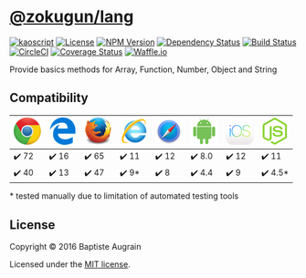 [@zokugun/lang](https://github.com/ZokugunKS/lang)
=================================================================

[![kaoscript](https://img.shields.io/badge/language-kaoscript-orange.svg)](https://github.com/kaoscript/kaoscript)
[![License](https://img.shields.io/badge/license-MIT-blue.svg)](./LICENSE)
[![NPM Version](https://img.shields.io/npm/v/@zokugun/lang.svg?colorB=green)](https://www.npmjs.com/package/@zokugun/lang)
[![Dependency Status](https://badges.depfu.com/badges/3c221673253adbcd9f9672933837315e/overview.svg)](https://depfu.com/github/ZokugunKS/lang)
[![Build Status](https://travis-ci.org/ZokugunKS/lang.svg?branch=master)](https://travis-ci.org/ZokugunKS/lang)
[![CircleCI](https://circleci.com/gh/ZokugunKS/lang/tree/master.svg?style=shield)](https://circleci.com/gh/ZokugunKS/lang/tree/master)
[![Coverage Status](https://img.shields.io/coveralls/ZokugunKS/lang/master.svg)](https://coveralls.io/github/ZokugunKS/lang)
[![Waffle.io](https://img.shields.io/badge/kanban-waffle.io-blue.svg)](https://waffle.io/ZokugunKS/lang)

Provide basics methods for Array, Function, Number, Object and String

Compatibility
---------------------

| ![Chrome][chrome]      | ![Edge][edge]          | ![Firefox][firefox]    | ![IE][ie]              | ![Safari][safari]      | ![Android][android]      | ![iOS][ios]               | ![Node.js][nodejs]        |
|------------------------|------------------------|------------------------|------------------------|------------------------|--------------------------|---------------------------|---------------------------|
| :heavy_check_mark: 72  | :heavy_check_mark: 16  | :heavy_check_mark: 65  | :heavy_check_mark: 11  | :heavy_check_mark: 12  | :heavy_check_mark: 8.0  | :heavy_check_mark: 12     | :heavy_check_mark: 11      |
| :heavy_check_mark: 40  | :heavy_check_mark: 13  | :heavy_check_mark: 47  | :heavy_check_mark: 9*   | :heavy_check_mark: 8   | :heavy_check_mark: 4.4   | :heavy_check_mark: 9      | :heavy_check_mark: 4.5*      |

\* tested manually due to limitation of automated testing tools

License
-------

Copyright &copy; 2016 Baptiste Augrain

Licensed under the [MIT license](http://www.opensource.org/licenses/mit-license.php).

[chrome]: https://github.com/daiyam/assets/raw/master/icons/48/browser_chrome.png "Chrome"
[edge]: https://github.com/daiyam/assets/raw/master/icons/48/browser_edge.png "Edge"
[firefox]: https://github.com/daiyam/assets/raw/master/icons/48/browser_firefox.png "Firefox"
[ie]: https://github.com/daiyam/assets/raw/master/icons/48/browser_ie.png "IE"
[safari]: https://github.com/daiyam/assets/raw/master/icons/48/browser_safari.png "Safari"
[android]: https://github.com/daiyam/assets/raw/master/icons/48/os_android.png "Android"
[ios]: https://github.com/daiyam/assets/raw/master/icons/48/os_ios.png "iOS"
[nodejs]: https://github.com/daiyam/assets/raw/master/icons/48/runtime_nodejs.png "Node.js"